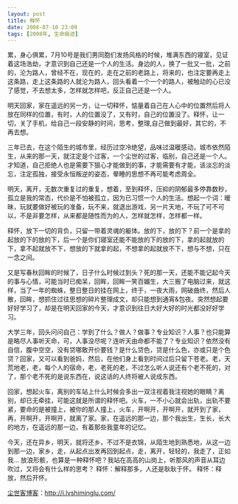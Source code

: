 ```yaml
---
layout: post
title: 释怀
date: 2008-07-10 23:09
tags: [2008年, 生命痕迹]
---
```

累，身心俱累，7月10号是我们男同胞们发扬风格的时候，堆满东西的寝室，见证着这场浩劫，才意识到自己还是一个人的生活。身边的人，换了一批又一批，之前的，沦为路人，曾经不在，现在的，走在之前的老路上，将来的，也注定要再走上这条路，走上这条路的人就沦为路人，回头看着一个一个的路人，被触动的心已没了感觉，不去想太多，怎样就怎样吧，反正自己还是一个人。

明天回家，家在遥远的另一方，让一切释怀，惦量着自己在人心中的位置然后将人放在同样的位置，有时，人的位置没了，又有时，自己的位置没了。释怀，让一切，关了手机，给自己一段安静的时间，思考，整理,自己做到最好，其它的，不再去想。

三年已去，在这个陌生的城市里，经历过空冷绝望，品味过温暖感动，城市依然陌生，从来的那一天，就注定是个过客，一个尘世的过客，临别，自己还是一个人。才知道，自己拒绝人也是需要下狠心才能做到的事，才能需要有才能，该淡忘的淡忘，注定孤独，接受永恒叛逆的姿态，晕睡的思想不再可能考虑周全。

明天，离开，无数次重复过的重复，想着，至到释怀，压抑的阴郁最多停靠数秒，孤立是我的常态，代价是不怕被孤立，因为已习惯一个人的生活。想起一个词：暧昧，玩就要做好被玩的准备，玩不来，就退出游戏，另一片天地，不玩了可不可以，不是非要怎样，从来都是随性而为的人，怎样就怎样，怎样都一样。

释怀，放下一切的背负，只留一带着灵魂的躯体。放的下，放的下？前一个是拿的起放的下的放的下，后一个是你们寝室还能不能放的下的放的下，拿的起就放的下，拿不起就放不下，想放的下就拿的起，不想拿的起就放不下，想与不想，只在一念之间。

又是写春秋回眸的时候了，日子什么时候过到头？死的那一天，还能不能记起今天的事与心情，可能当时已痴呆，回眸，回眸一笑百媚生，大三搬了电脑过来，就这样，当了一年的蜘蛛，整日整日的挂在网上，终于，一夜大雨，网破曲终，然后人散，回眸，想抓住过往思想的碎片整理成文，却只能想到通宵&amp;包夜。突然想起要好好学习了，却是在明天回家的今天，才意识到往日大好大好的时光都没好好学习。

大学三年，回头问问自己：学到了什么？做人？做事？专业知识？人事？也只能算是略尽人事听天命，可，人事没尽呢？连听天由命都不能了？专业知识？依然没有自信，腹中空空，没有贷哪敢开价要钱？是什么贷色，贷是什么色，亦或只是个色贷？回家，又可以看到爸妈，然后，在他们身上看到时间过后只留下苍老。老，天荒地老，老，每个人的宿命，老，老死的老，不过怎么听人说还有个老不死的，对了，那个老不死的是说东西在，说这话的人终将被人说成东西。

回家，想起火车，离别的车站上什么时候会多出一双注视着我注视她的眼睛？离别，却已无牵挂，可能这就是所谓的释怀吧。火车，一不小心就会出轨，出轨不要紧，要命的是被撞上，被你的那人撞上，火车，开啊开，开啊开，就开到了家，再，开啊开，开啊开，就离了家。家，在遥远的那一边，那个我出生，生长，长大的地方，在遥远的那一边，有着那些我童年的记忆。

今天，还在异乡，明天，就将还乡，不过不是衣锦，从陌生地到熟悉地，从这一边到那一边，家乡，走，从起点出发再回到起点，走，离开，轻轻的，我走了，正如我…
放浪形骸，也算是一种释怀吧？我站在高高的山岗上，听那风的声音从耳边吹过，又将会有什么样的思考？
释怀：解释那多，人还是耿耿于怀。
释怀：释放，然后开怀。

<a href="http://i.lvshiminglu.com/">尘世客博客</a>：<a href="http://i.lvshiminglu.com/">http://i.lvshiminglu.com/</a>


